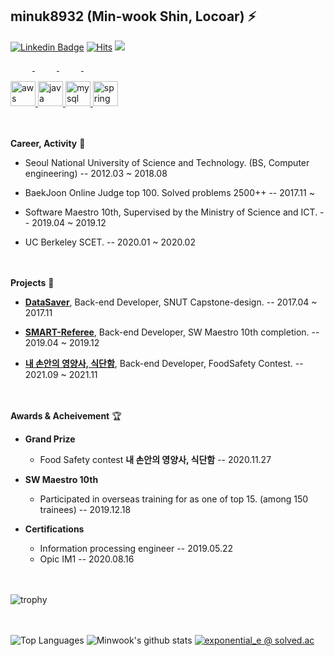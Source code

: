 ## minuk8932 (Min-wook Shin, Locoar) ⚡
[![Linkedin Badge](https://img.shields.io/badge/-LinkedIn-blue?style=flat-square&logo=Linkedin&logoColor=white&link=https://www.linkedin.com/in/exponential-e)](//www.linkedin.com/in/exponential-e)
[![Hits](https://hits.seeyoufarm.com/api/count/incr/badge.svg?url=https%3A%2F%2Fgithub.com%2Fminuk8932&count_bg=%2379C83D&title_bg=%23555555&icon=&icon_color=%23E7E7E7&title=hits&edge_flat=false)](https://hits.seeyoufarm.com)
![](https://img.shields.io/github/followers/minuk8932?style=social)


<a href="https://exponential-e.tistory.com/">
    <img src="http://img.shields.io/badge/-Tech Blog-00C244?style=plastic&logo=java&link=https://exponential-e.tistory.com/"
         style="height : 15px; margin-left : 10px; margin-right : 10px;"/>
</a>
<a href="https://leetcode.com/Off_/">
    <img src="http://img.shields.io/badge/-Leet Code-F89F1B?style=plastic&logo=LeetCode&link=https://leetcode.com/Off_/"
         style="height : 15px; margin-left : 10px; margin-right : 10px;"/>
</a>
<a href="https://www.acmicpc.net/user/exponential_e">
    <img src="http://img.shields.io/badge/-BOJ-FB542B?style=plastic&logo=java&link=https://www.acmicpc.net/user/exponential_e"
         style="height : 15px; margin-left : 10px; margin-right : 10px;"/>
</a>
<a href="http://codeforces.com/profile/Exponential-e">
    <img src="http://img.shields.io/badge/-CodeForce-FF1B2D?style=plastic&logo=java&link=http://codeforces.com/profile/Exponential-e"
         style="height : 15px; margin-left : 10px; margin-right : 10px;"/>
</a>

<p align="left"> 
    <a href="https://aws.amazon.com" target="_blank"> <img src="https://www.vectorlogo.zone/logos/amazon_aws/amazon_aws-icon.svg" alt="aws" width="40" height="40"/> </a> 
    <a href="https://www.java.com" target="_blank"> <img src="https://www.vectorlogo.zone/logos/java/java-icon.svg" alt="java" width="40" height="40"/> </a> 
    <a href="https://www.mysql.com/" target="_blank"> <img src="https://www.vectorlogo.zone/logos/mysql/mysql-icon.svg" alt="mysql" width="40" height="40"/> 
    </a> <a href="https://spring.io/" target="_blank"> <img src="https://www.vectorlogo.zone/logos/springio/springio-icon.svg" alt="spring" width="40" height="40"/> </a> </p>


<br><br>
**Career, Activity** 👯

- Seoul National University of Science and Technology. (BS, Computer engineering) -- 2012.03 ~ 2018.08

- BaekJoon Online Judge top 100. Solved problems 2500++ -- 2017.11 ~

- Software Maestro 10th, Supervised by the Ministry of Science and ICT. -- 2019.04 ~ 2019.12

- UC Berkeley SCET. -- 2020.01 ~ 2020.02



<br><br>
**Projects** 🌱
  
- [**DataSaver**](https://github.com/minuk8932/DataSaver-API), Back-end Developer, SNUT Capstone-design. -- 2017.04 ~ 2017.11
        
- [**SMART-Referee**](https://github.com/comojin1994/SMART_Referee/blob/master/DL/README.md), Back-end Developer, SW Maestro 10th completion. -- 2019.04 ~ 2019.12
        
- [**내 손안의 영양사, 식단함**](https://github.com/FoodSafetyWinnerWinnerChickenDinner), Back-end Developer, FoodSafety Contest. -- 2021.09 ~ 2021.11



<br><br>
**Awards & Acheivement** 🏆 
- **Grand Prize**
  - Food Safety contest **내 손안의 영양사, 식단함** -- 2020.11.27

- **SW Maestro 10th**
  - Participated in overseas training for as one of top 15. (among 150 trainees) -- 2019.12.18

- **Certifications**
  - Information processing engineer -- 2019.05.22
  - Opic IM1 -- 2020.08.16


<br><br>
![trophy](https://github-profile-trophy.vercel.app/?username=minuk8932)


<br><br>
![Top Languages](https://github-readme-stats.vercel.app/api/top-langs/?username=minuk8932&layout=compact&theme=dark)
![Minwook's github stats](https://github-readme-stats.vercel.app/api?username=minuk8932&theme=dark&show_icons=true)
[![exponential_e @ solved.ac](http://mazassumnida.wtf/api/v2/generate_badge?boj=exponential_e)](https://solved.ac/profile/exponential_e)



<!--
Here are some ideas to get you started:

- 🔭 I’m currently working on ...
- 🌱 I’m currently learning ...
- 👯 I’m looking to collaborate on ...
- 🤔 I’m looking for help with ...
- 💬 Ask me about ...
- 📫 How to reach me: ...
- 😄 Pronouns: ...
- ⚡ Fun fact: ...
-->
